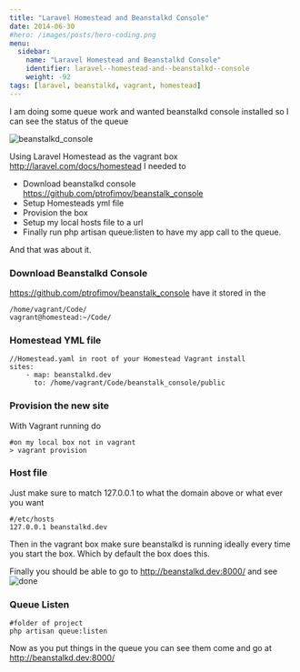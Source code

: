 ```yaml
---
title: "Laravel Homestead and Beanstalkd Console"
date: 2014-06-30
#hero: /images/posts/hero-coding.png
menu:
  sidebar:
    name: "Laravel Homestead and Beanstalkd Console"
    identifier: laravel--homestead-and--beanstalkd--console
    weight: -92
tags: [laravel, beanstalkd, vagrant, homestead]
---
```


I am doing some queue work and wanted beanstalkd console installed so I can see the status of the queue

![beanstalkd_console](https://camo.githubusercontent.com/1465416717c26b64eb6bc2647a2e8def90ee6da0/68747470733a2f2f7261772e6769746875622e636f6d2f7074726f66696d6f762f6265616e7374616c6b5f636f6e736f6c652f6d61737465722f636f7665722f6274636f6e736f6c652e706e67)

Using Laravel Homestead as the vagrant box http://laravel.com/docs/homestead I needed to 

  * Download beanstalkd console https://github.com/ptrofimov/beanstalk_console
  * Setup Homesteads yml file
  * Provision the box
  * Setup my local hosts file to a url
  * Finally run php artisan queue:listen to have my app call to the queue.

And that was about it.

### Download Beanstalkd Console

https://github.com/ptrofimov/beanstalk_console
have it stored in the

~~~
/home/vagrant/Code/
vagrant@homestead:~/Code/
~~~

### Homestead YML file

~~~
//Homestead.yaml in root of your Homestead Vagrant install 
sites:
    - map: beanstalkd.dev
      to: /home/vagrant/Code/beanstalk_console/public
~~~

### Provision the new site

With Vagrant running do 

~~~
#on my local box not in vagrant
> vagrant provision
~~~

### Host file

Just make sure to match 127.0.0.1 to what the domain above or what ever you want

~~~
#/etc/hosts
127.0.0.1 beanstalkd.dev
~~~

Then in the vagrant box make sure beanstalkd is running ideally every time you start the box. Which by default the box does this.


Finally you should be able to go to http://beanstalkd.dev:8000/
and see
![done](https://photos-5.dropbox.com/t/0/AACD6vphteXY02OPF-VQUHG2lqRAXmp9UM4eLAltF-yRmQ/12/54803135/png/1024x768/3/1404136800/0/2/Screenshot%202014-06-30%2008.13.36.png/MO7OiL6camSR4kN6RVakDKfDYAwXCatCA5R1x00sCT4)


### Queue Listen

~~~
#folder of project
php artisan queue:listen
~~~


Now as you put things in the queue you can see them come and go at http://beanstalkd.dev:8000/